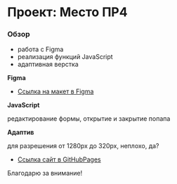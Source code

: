 # Проект: Место ПР4

### Обзор

* работа с Figma
* реализация функций JavaScript
* адаптивная верстка


**Figma**

* [Ссылка на макет в Figma](https://www.figma.com/file/2cn9N9jSkmxD84oJik7xL7/JavaScript.-Sprint-4?node-id=0%3A1)

**JavaScript**

редактирование формы, открытие и закрытие попапа

**Адаптив**

для разрешения от 1280px до 320px, неплохо, да?

* [Ссылка сайт в GitHubPages](https://tati-tati.github.io/mesto/)

Благодарю за внимание!
